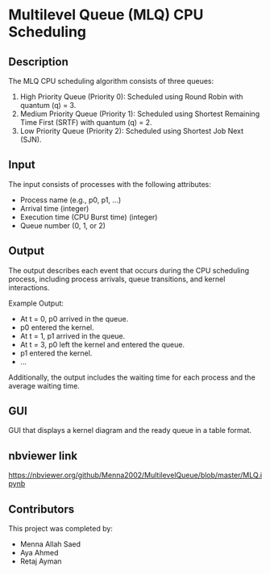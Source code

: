 # Multilevel Queue (MLQ) CPU Scheduling

## Description
The MLQ CPU scheduling algorithm consists of three queues:
1. High Priority Queue (Priority 0): Scheduled using Round Robin with quantum (q) = 3.
2. Medium Priority Queue (Priority 1): Scheduled using Shortest Remaining Time First (SRTF) with quantum (q) = 2.
3. Low Priority Queue (Priority 2): Scheduled using Shortest Job Next (SJN).

## Input
The input consists of processes with the following attributes:
- Process name (e.g., p0, p1, ...)
- Arrival time (integer)
- Execution time (CPU Burst time) (integer)
- Queue number (0, 1, or 2)

## Output
The output describes each event that occurs during the CPU scheduling process, including process arrivals, queue transitions, and kernel interactions.

Example Output:
- At t = 0, p0 arrived in the queue.
- p0 entered the kernel.
- At t = 1, p1 arrived in the queue.
- At t = 3, p0 left the kernel and entered the queue.
- p1 entered the kernel.
- ...

Additionally, the output includes the waiting time for each process and the average waiting time.

## GUI
GUI that displays a kernel diagram and the ready queue in a table format.

## nbviewer link

https://nbviewer.org/github/Menna2002/MultilevelQueue/blob/master/MLQ.ipynb

## Contributors
This project was completed by:
- Menna Allah Saed
- Aya Ahmed
- Retaj Ayman
